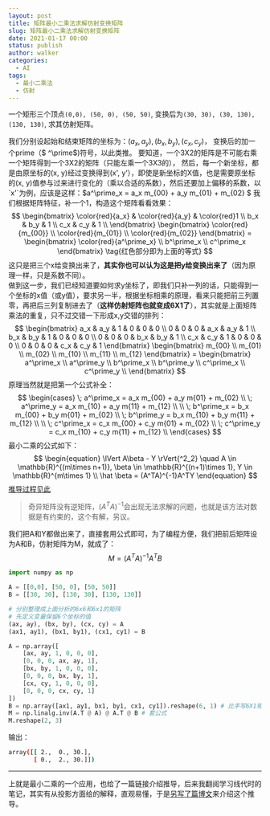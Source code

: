 ```yaml
---
layout: post
title: 矩阵最小二乘法求解仿射变换矩阵
slug: 矩阵最小二乘法求解仿射变换矩阵
date: 2021-01-17 00:00
status: publish
author: walker
categories: 
  - AI
tags:
  - 最小二乘法
  - 仿射
---
```


一个矩形三个顶点`(0,0), (50, 0), (50, 50)`, 变换后为`(30, 30), (30, 130), (130, 130)`, 求其仿射矩阵。

我们分别设起始和结束矩阵的坐标为：$(a_x, a_y), (b_x, b_y), (c_x, c_y)$， 变换后的加一个prime（$ ^\prime$)符号，以此类推。  
要知道，一个3X2的矩阵是不可能右乘一个矩阵得到一个3X2的矩阵（只能左乘一个3X3的），  
然后，每一个新坐标，都是由原坐标的(x, y)经过变换得到(x', y‘），即使是新坐标的X值，也是需要原坐标的(x, y)值参与过来进行变化的（乘以合适的系数），然后还要加上偏移的系数，以`x'`为例，应该是这样：$a^\prime_x = a_x m_{00} + a_y m_{01} + m_{02} $
我们根据矩阵特征，补一个1，构造这个矩阵看看效果：
$$
\begin{bmatrix}
\color{red}{a_x} & \color{red}{a_y} & \color{red}1 \\
b_x & b_y & 1 \\
c_x & c_y & 1 \\
\end{bmatrix}
\begin{bmatrix}
\color{red}{m_{00}} \\ \color{red}{m_{01}} \\ \color{red}{m_{02}}
\end{bmatrix} = 
\begin{bmatrix}
\color{red}{a^\prime_x} \\ b^\prime_x \\ c^\prime_x
\end{bmatrix} \tag{红色部分即为上面的等式}
$$
这只是把三个x给变换出来了，**其实你也可以认为这是把y给变换出来了**（因为原理一样，只是系数不同）。  
做到这一步，我们已经知道要如何求y坐标了，即我们只补一列的话，只能得到一个坐标的x值（或y值），要求另一半，根据坐标相乘的原理，看来只能把前三列置零，再把后三列复制进去了（__这样仿射矩阵也就变成6X1了__），其实就是上面矩阵乘法的重复，只不过交错一下形成x,y交错的排列：
$$
\begin{bmatrix}
a_x & a_y & 1 & 0 & 0 & 0 \\
0 & 0 & 0 & a_x & a_y & 1 \\
b_x & b_y & 1 & 0 & 0 & 0 \\
0 & 0 & 0 & b_x & b_y & 1 \\
c_x & c_y & 1 & 0 & 0 & 0 \\
0 & 0 & 0 & c_x & c_y & 1 
\end{bmatrix}
\begin{bmatrix}
m_{00} \\ m_{01} \\ m_{02} \\ m_{10} \\ m_{11} \\ m_{12}
\end{bmatrix} = 
\begin{bmatrix}
a^\prime_x \\ a^\prime_y \\ b^\prime_x \\ b^\prime_y \\ c^\prime_x \\ c^\prime_y \\
\end{bmatrix}
$$
原理当然就是把第一个公式补全：
$$
\begin{cases}
    \; a^\prime_x = a_x m_{00} + a_y m{01} + m_{02} \\
    \; a^\prime_y = a_x m_{10} + a_y m{11} + m_{12} \\
    \\
    \; b^\prime_x = b_x m_{00} + b_y m{01} + m_{02} \\
    \; b^\prime_y = b_x m_{10} + b_y m{11} + m_{12} \\
    \\
    \; c^\prime_x = c_x m_{00} + c_y m{01} + m_{02} \\
    \; c^\prime_y = c_x m_{10} + c_y m{11} + m_{12} \\
\end{cases}
$$
最小二乘的公式如下：
$$
\begin{equation}
\lVert A\beta - Y \rVert{^2_2} \quad A \in \mathbb{R}^{(m\times n+1)}, \beta \in \mathbb{R}^{(n+1)\times 1}, Y \in \mathbb{R}^{m\times 1} \\
\hat \beta = (A^TA)^{-1}A^TY
\end{equation}
$$
[推导过程见此](https://iewaij.github.io/introDataScience/OLS.html)
>奇异矩阵没有逆矩阵，$(A^TA)^{-1}$会出现无法求解的问题，也就是该方法对数据是有约束的，这个有解，另议。

我们把A和Y都做出来了，直接套用公式即可，为了编程方便，我们把前后矩阵设为A和B，仿射矩阵为M，就成了：
$$
M = (A^TA)^{-1}A^TB
$$

```python
import numpy as np

A = [[0,0], [50, 0], [50, 50]]
B = [[30, 30], [130, 30], [130, 130]]

# 分别整理成上面分析的6x6和6x1的矩阵
# 先定义变量保留6个坐标的值
(ax, ay), (bx, by), (cx, cy) = A
(ax1, ay1), (bx1, by1), (cx1, cy1) = B

A = np.array([
    [ax, ay, 1, 0, 0, 0],
    [0, 0, 0, ax, ay, 1],
    [bx, by, 1, 0, 0, 0],
    [0, 0, 0, bx, by, 1],
    [cx, cy, 1, 0, 0, 0],
    [0, 0, 0, cx, cy, 1]
])
B = np.array([ax1, ay1, bx1, by1, cx1, cy1]).reshape(6, 1) # 比手写6X1矩阵要省事
M = np.linalg.inv(A.T @ A) @ A.T @ B # 套公式
M.reshape(2, 3)
```
输出：
```bash
array([[ 2.,  0., 30.],
       [ 0.,  2., 30.]])
```
-----
上就是最小二乘的一个应用，也给了一篇链接介绍推导，后来我翻阅学习线代时的笔记，其实有从投影方面给的解释，直观易懂，于是[另写了篇博文](https://www.jianshu.com/p/39db42a6dd5a)来介绍这个推导。
